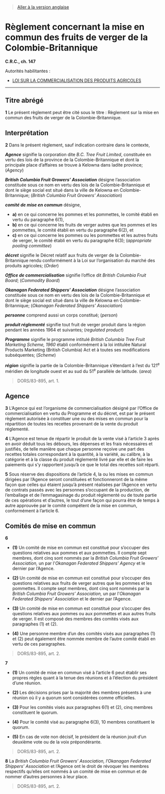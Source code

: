> [Aller à la version anglaise](/en/Regulations/Consolidated%20Regulations%20of%20Canada/101-200/C.R.C.,%20c.%20147.md)

# Règlement concernant la mise en commun des fruits de verger de la Colombie-Britannique

**C.R.C., ch. 147**

Autorités habilitantes : 
- [LOI SUR LA COMMERCIALISATION DES PRODUITS AGRICOLES](/fr/Lois/Lois%20révisées%20du%20Canada/A/A-6.md)

----------



## Titre abrégé


**1** Le présent règlement peut être cité sous le titre : Règlement sur la mise en commun des fruits de verger de la Colombie-Britannique.




## Interprétation


**2** Dans le présent règlement, sauf indication contraire dans le contexte,

***Agence*** signifie la corporation dite *B.C. Tree Fruit Limited*, constituée en vertu des lois de la province de la Colombie-Britannique et dont la principale place d’affaires se trouve à Kelowna dans ladite province; (*Agency*)

***British Columbia Fruit Growers’ Association*** désigne l’association constituée sous ce nom en vertu des lois de la Colombie-Britannique et dont le siège social est situé dans la ville de Kelowna en Colombie-Britannique; (*British Columbia Fruit Growers’ Association*)

***comité de mise en commun*** désigne,
- **a)** en ce qui concerne les pommes et les pommettes, le comité établi en vertu du paragraphe 6(1),
- **b)** en ce qui concerne les fruits de verger autres que les pommes et les pommettes, le comité établi en vertu du paragraphe 6(2), et
- **c)** en ce qui concerne les pommes ou les pommettes et les autres fruits de verger, le comité établi en vertu du paragraphe 6(3); (*appropriate pooling committee*)

***décret*** signifie le Décret relatif aux fruits de verger de la Colombie-Britannique rendu conformément à la Loi sur l’organisation du marché des produits agricoles; (*Order*)

***Office de commercialisation*** signifie l’office dit *British Columbia Fruit Board*; (*Commodity Board*)

***Okanagan Federated Shippers’ Association*** désigne l’association constituée sous ce nom en vertu des lois de la Colombie-Britannique et dont le siège social est situé dans la ville de Kelowna en Colombie-Britannique; (*Okanagan Federated Shippers’ Association*)

***personne*** comprend aussi un corps constitué; (*person*)

***produit réglementé*** signifie tout fruit de verger produit dans la région pendant les années 1964 et suivantes; (*regulated product*)

***Programme*** signifie le programme intitulé *British Columbia Tree Fruit Marketing Scheme, 1960* établi conformément à la loi intitulée Natural Products Marketing (British Columbia) Act et à toutes ses modifications subséquentes; (*Scheme*)

***région*** signifie la partie de la Colombie-Britannique s’étendant à l’est du 121<sup>e</sup> méridien de longitude ouest et au sud du 51<sup>e</sup> parallèle de latitude. (*area*) 
> DORS/83-895, art. 1.





## Agence


**3** L’Agence qui est l’organisme de commercialisation désigné par l’Office de commercialisation en vertu du Programme et du décret, est par le présent règlement autorisée à constituer une ou des mises en commun pour la répartition de toutes les recettes provenant de la vente du produit réglementé.



**4** L’Agence est tenue de répartir le produit de la vente visé à l’article 3 après en avoir déduit tous les débours, les dépenses et les frais nécessaires et justifiés, de telle manière que chaque personne reçoive une part des recettes totales correspondant à la quantité, à la variété, au calibre, à la catégorie et à la classe du produit réglementé livré par elle et de faire les paiements qui s’y rapportent jusqu’à ce que le total des recettes soit réparti.



**5** Sous réserve des dispositions de l’article 4, la ou les mises en commun dirigées par l’Agence seront constituées et fonctionneront de la même façon que celles qui étaient jusqu’à présent réalisées par l’Agence en vertu de contrats passés avec les personnes s’occupant de la production, de l’emballage et de l’emmagasinage du produit réglementé ou de toute partie de ces opérations et d’autres, le tout d’une façon qui pourra être de temps à autre approuvée par le comité compétent de la mise en commun, conformément à l’article 6.




## Comités de mise en commun


**6** 

- **(1)** Un comité de mise en commun est constitué pour s’occuper des questions relatives aux pommes et aux pommettes. Il compte sept membres, dont cinq sont nommés par la *British Columbia Fruit Growers’ Association,* un par l'*Okanagan Federated Shippers’ Agency* et le dernier par l’Agence.

- **(2)** Un comité de mise en commun est constitué pour s’occuper des questions relatives aux fruits de verger autres que les pommes et les pommettes. Il compte sept membres, dont cinq sont nommés par la *British Columbia Fruit Growers’ Association,* un par l'*Okanagan Federated Shippers’ Association* et le dernier par l’Agence.

- **(3)** Un comité de mise en commun est constitué pour s’occuper des questions relatives aux pommes ou aux pommettes et aux autres fruits de verger. Il est composé des membres des comités visés aux paragraphes (1) et (2).

- **(4)** Une personne membre d’un des comités visés aux paragraphes (1) et (2) peut également être nommée membre de l’autre comité établi en vertu de ces paragraphes.
> DORS/83-895, art. 2.




**7** 

- **(1)** Un comité de mise en commun visé à l’article 6 peut établir ses propres règles quant à la tenue des réunions et à l’élection du président d’une réunion.

- **(2)** Les décisions prises par la majorité des membres présents à une réunion où il y a quorum sont considérées comme officielles.

- **(3)** Pour les comités visés aux paragraphes 6(1) et (2), cinq membres constituent le quorum.

- **(4)** Pour le comité visé au paragraphe 6(3), 10 membres constituent le quorum.

- **(5)** En cas de vote non décisif, le président de la réunion jouit d’un deuxième vote ou de la voix prépondérante.
> DORS/83-895, art. 2.




**8** La *British Columbia Fruit Growers’ Association, l’Okanagan Federated Shippers’ Association* et l’Agence ont le droit de révoquer les membres respectifs qu’elles ont nommés à un comité de mise en commun et de nommer d’autres personnes à leur place.
> DORS/83-895, art. 2.



